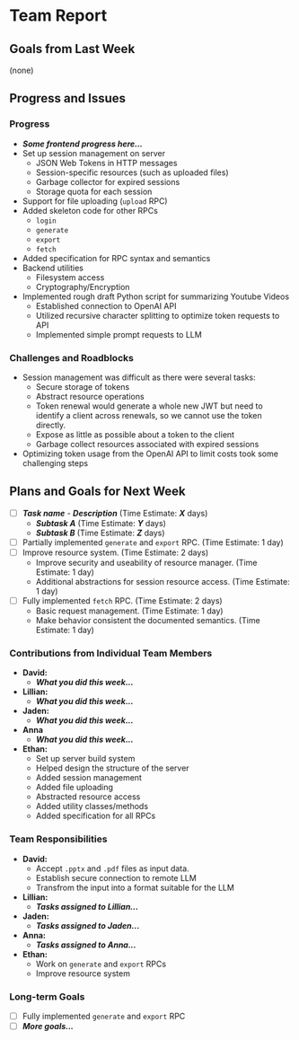 # Team Report

## Goals from Last Week
(none)

## Progress and Issues

### Progress

- ***Some frontend progress here...***
- Set up session management on server
  - JSON Web Tokens in HTTP messages
  - Session-specific resources (such as uploaded files)
  - Garbage collector for expired sessions
  - Storage quota for each session
- Support for file uploading (`upload` RPC)
- Added skeleton code for other RPCs
  - `login`
  - `generate`
  - `export`
  - `fetch`
- Added specification for RPC syntax and semantics
- Backend utilities
  - Filesystem access
  - Cryptography/Encryption
- Implemented rough draft Python script for summarizing Youtube Videos
  - Established connection to OpenAI API
  - Utilized recursive character splitting to optimize token requests to API
  - Implemented simple prompt requests to LLM


### Challenges and Roadblocks

- Session management was difficult as there were several tasks:
  - Secure storage of tokens
  - Abstract resource operations
  - Token renewal would generate a whole new JWT but need to identify a client across renewals, so we cannot use the token directly.
  - Expose as little as possible about a token to the client
  - Garbage collect resources associated with expired sessions
- Optimizing token usage from the OpenAI API to limit costs took some challenging steps

## Plans and Goals for Next Week

- [ ] ***Task name*** - ***Description*** (Time Estimate: ***X*** days)
  - ***Subtask A*** (Time Estimate: ***Y*** days)
  - ***Subtask B*** (Time Estimate: ***Z*** days)
- [ ] Partially implemented `generate` and `export` RPC. (Time Estimate: 1 day)
- [ ] Improve resource system. (Time Estimate: 2 days)
  - Improve security and useability of resource manager. (Time Estimate: 1 day)
  - Additional abstractions for session resource access. (Time Estimate: 1 day)
- [ ] Fully implemented `fetch` RPC. (Time Estimate: 2 days)
  - Basic request management. (Time Estimate: 1 day)
  - Make behavior consistent the documented semantics. (Time Estimate: 1 day)

### Contributions from Individual Team Members

- **David:**
  - ***What you did this week...***
- **Lillian:**
  - ***What you did this week...***
- **Jaden:**
  - ***What you did this week...***
- **Anna**
  - ***What you did this week...***
- **Ethan:**
  - Set up server build system
  - Helped design the structure of the server
  - Added session management
  - Added file uploading
  - Abstracted resource access
  - Added utility classes/methods
  - Added specification for all RPCs

### Team Responsibilities

- **David:**
  - Accept `.pptx` and `.pdf` files as input data.
  - Establish secure connection to remote LLM
  - Transfrom the input into a format suitable for the LLM
- **Lillian:**
  - ***Tasks assigned to Lillian...***
- **Jaden:**
  - ***Tasks assigned to Jaden...***
- **Anna:**
  - ***Tasks assigned to Anna...***
- **Ethan:**
  - Work on `generate` and `export` RPCs
  - Improve resource system

### Long-term Goals

- [ ] Fully implemented `generate` and `export` RPC
- [ ] ***More goals...***
